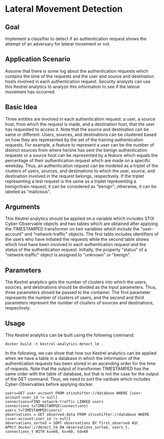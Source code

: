 # Lateral Movement Detection

## Goal

Implement a classifier to detect if an authentication request shows the attempt of an adversary for lateral movement or not.

## Application Scenario

Assume that there is some log about the authentication requests which contains the time of the requests and the user and source and destination hosts
involved in each authentication request. Security analysts can use this Kestrel analytics to analyze this information to see if the lateral movement has occurred.
  

## Basic Idea

Three entities are involved in each authentication request: a user, a source host, from which the request is made, and a destination host, that the user has requested to access it.
Note that the source and destination can be same or different. Users, sources, and destinations can be clustered based on how they are represented by the set of the training authentication
requests. For example, a feature to represent a user can be the number of distinct sources from where he/she has sent the benign authentication requests or a source host can be represented by
a feature which equals the percentage of their authentication request which are made on a specific weekday. Thus, an authentication request can be modeled as a triplet of the clusters
of users, sources, and destinations to which the user, source, and destination involved in the request belongs, respectively. If the triplet representing a test request is the same as a
triplet representing a benign/train request, it can be considered as "benign"; otherwise, it can be labeled as "malicious".

## Arguments

This Kestrel analytics should be applied on a variable which includes STIX Cyber-Observable objects and two tables which are obtained after applying the TIMESTAMPED transformer
on two variables which include the "user-account" and "network-traffic" objects. The first table includes identifiers of the users who have initiated the requests while the second table
shows which host have been involved in each authentication request and the status of the authentication request. Initially, the property "status" of a "network-traffic" object is assigned
to "unknown" or "benign". 


## Parameters

The Kestrel analytics gets the number of clusters into which the users, sources, and destinations should be divided as the input parameters. Thus, three parameters should be passed to
the container. The first parameter represents the number of clusters of users, and the second and third parameters represent the number of clusters of sources and destinations, respectively.


## Usage

This Kestrel analytics can be built using the following command:
```
docker build -t kestrel-analytics-detect_lm .
```
In the following, we can show that how our Kestrel analytics can be applied when we have a table in a database in which the information of the authentication requests has been stored
in an ascending order for the time of requests. Note that the output of transformer TIMESTAMPED has the same order with the table of database, but that is not the case for the output of
the GET command. Thus, we need to sort the varibale which includes Cyber-Observables before applying docker.
```
users=GET user-account FROM stixshifter://database WHERE [user-account:user_id != null]
connections=FIND network-traffic LINKED users
connections_t=TIMESTAMPED(connections)
users_t=TIMESTAMPED(users)
observations = GET observed-data FROM stixshifter://database WHERE [user-account:user_id != null]
observations_sorted = SORT observations BY first_observed ASC
APPLY docker://detect_lm ON observations_sorted, users_t, connections_t WITH ku=60, ks=60, kd=60
```
